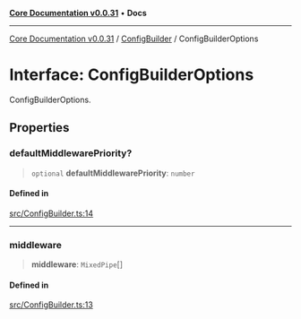 [**Core Documentation v0.0.31**](../../README.md) • **Docs**

***

[Core Documentation v0.0.31](../../modules.md) / [ConfigBuilder](../README.md) / ConfigBuilderOptions

# Interface: ConfigBuilderOptions

ConfigBuilderOptions.

## Properties

### defaultMiddlewarePriority?

> `optional` **defaultMiddlewarePriority**: `number`

#### Defined in

[src/ConfigBuilder.ts:14](https://github.com/stonemjs/core/blob/a25677efd9a5f5a45cc90fda3ed3e87df97e6124/src/ConfigBuilder.ts#L14)

***

### middleware

> **middleware**: `MixedPipe`[]

#### Defined in

[src/ConfigBuilder.ts:13](https://github.com/stonemjs/core/blob/a25677efd9a5f5a45cc90fda3ed3e87df97e6124/src/ConfigBuilder.ts#L13)
